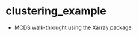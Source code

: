 # clustering_example
 
- [MCDS walk-throught using the Xarray package](https://github.com/lhqing/clustering_example/tree/main/MCDS_using_xarray).

